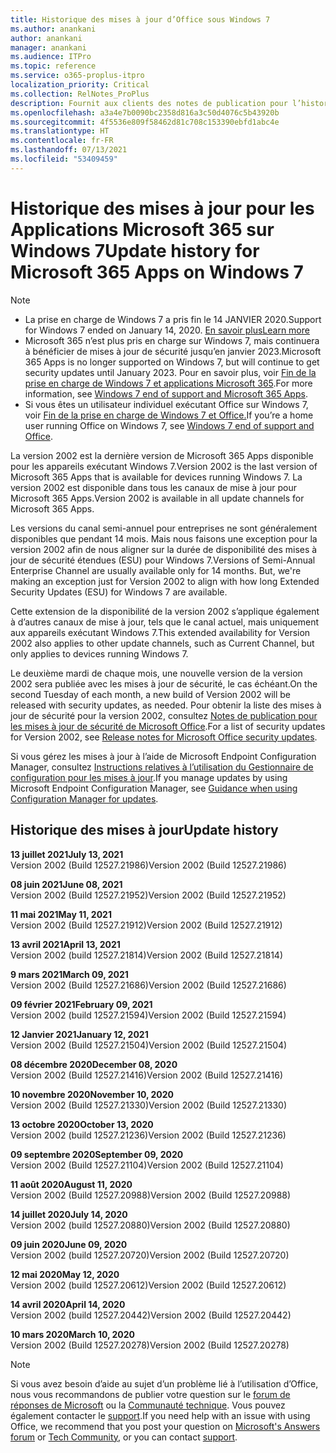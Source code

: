 ```yaml
---
title: Historique des mises à jour d’Office sous Windows 7
ms.author: anankani
author: anankani
manager: anankani
ms.audience: ITPro
ms.topic: reference
ms.service: o365-proplus-itpro
localization_priority: Critical
ms.collection: RelNotes_ProPlus
description: Fournit aux clients des notes de publication pour l’historique des mises à jour pour les Applications Microsoft 365 pour Windows 7
ms.openlocfilehash: a3a4e7b0090bc2358d816a3c50d4076c5b43920b
ms.sourcegitcommit: 4f5536e809f58462d81c708c153390ebfd1abc4e
ms.translationtype: HT
ms.contentlocale: fr-FR
ms.lasthandoff: 07/13/2021
ms.locfileid: "53409459"
---
```

# <a name="update-history-for-microsoft-365-apps-on-windows-7"></a><span data-ttu-id="7d52d-103">Historique des mises à jour pour les Applications Microsoft 365 sur Windows 7</span><span class="sxs-lookup"><span data-stu-id="7d52d-103">Update history for Microsoft 365 Apps on Windows 7</span></span> 

 > [!NOTE]
>
>- <span data-ttu-id="7d52d-104">La prise en charge de Windows 7 a pris fin le 14 JANVIER 2020.</span><span class="sxs-lookup"><span data-stu-id="7d52d-104">Support for Windows 7 ended on January 14, 2020.</span></span> [<span data-ttu-id="7d52d-105">En savoir plus</span><span class="sxs-lookup"><span data-stu-id="7d52d-105">Learn more</span></span>](https://www.microsoft.com/microsoft-365/windows/end-of-windows-7-support)
>- <span data-ttu-id="7d52d-106">Microsoft 365 n’est plus pris en charge sur Windows 7, mais continuera à bénéficier de mises à jour de sécurité jusqu’en janvier 2023.</span><span class="sxs-lookup"><span data-stu-id="7d52d-106">Microsoft 365 Apps is no longer supported on Windows 7, but will continue to get security updates until January 2023.</span></span> <span data-ttu-id="7d52d-107">Pour en savoir plus, voir [Fin de la prise en charge de Windows 7 et applications Microsoft 365](/DeployOffice/endofsupport/windows-7-support).</span><span class="sxs-lookup"><span data-stu-id="7d52d-107">For more information, see [Windows 7 end of support and Microsoft 365 Apps](/DeployOffice/endofsupport/windows-7-support).</span></span>
>- <span data-ttu-id="7d52d-108">Si vous êtes un utilisateur individuel exécutant Office sur Windows 7, voir [Fin de la prise en charge de Windows 7 et Office.](https://support.microsoft.com/office/78f20fab-b57b-44d7-8368-06a8493f3cb9)</span><span class="sxs-lookup"><span data-stu-id="7d52d-108">If you’re a home user running Office on Windows 7, see [Windows 7 end of support and Office](https://support.microsoft.com/office/78f20fab-b57b-44d7-8368-06a8493f3cb9).</span></span>

<span data-ttu-id="7d52d-109">La version 2002 est la dernière version de Microsoft 365 Apps disponible pour les appareils exécutant Windows 7.</span><span class="sxs-lookup"><span data-stu-id="7d52d-109">Version 2002 is the last version of Microsoft 365 Apps that is available for devices running Windows 7.</span></span> <span data-ttu-id="7d52d-110">La version 2002 est disponible dans tous les canaux de mise à jour pour Microsoft 365 Apps.</span><span class="sxs-lookup"><span data-stu-id="7d52d-110">Version 2002 is available in all update channels for Microsoft 365 Apps.</span></span>

<span data-ttu-id="7d52d-p104">Les versions du canal semi-annuel pour entreprises ne sont généralement disponibles que pendant 14 mois. Mais nous faisons une exception pour la version 2002 afin de nous aligner sur la durée de disponibilité des mises à jour de sécurité étendues (ESU) pour Windows 7.</span><span class="sxs-lookup"><span data-stu-id="7d52d-p104">Versions of Semi-Annual Enterprise Channel are usually available only for 14 months. But, we're making an exception just for Version 2002 to align with how long Extended Security Updates (ESU) for Windows 7 are available.</span></span>

<span data-ttu-id="7d52d-113">Cette extension de la disponibilité de la version 2002 s’applique également à d’autres canaux de mise à jour, tels que le canal actuel, mais uniquement aux appareils exécutant Windows 7.</span><span class="sxs-lookup"><span data-stu-id="7d52d-113">This extended availability for Version 2002 also applies to other update channels, such as Current Channel, but only applies to devices running Windows 7.</span></span>

<span data-ttu-id="7d52d-114">Le deuxième mardi de chaque mois, une nouvelle version de la version 2002 sera publiée avec les mises à jour de sécurité, le cas échéant.</span><span class="sxs-lookup"><span data-stu-id="7d52d-114">On the second Tuesday of each month, a new build of Version 2002 will be released with security updates, as needed.</span></span> <span data-ttu-id="7d52d-115">Pour obtenir la liste des mises à jour de sécurité pour la version 2002, consultez [Notes de publication pour les mises à jour de sécurité de Microsoft Office](microsoft365-apps-security-updates.md).</span><span class="sxs-lookup"><span data-stu-id="7d52d-115">For a list of security updates for Version 2002, see [Release notes for Microsoft Office security updates](microsoft365-apps-security-updates.md).</span></span>

<span data-ttu-id="7d52d-116">Si vous gérez les mises à jour à l’aide de Microsoft Endpoint Configuration Manager, consultez [Instructions relatives à l’utilisation du Gestionnaire de configuration pour les mises à jour](/deployoffice/endofsupport/windows-7-support#guidance-when-using-configuration-manager-for-updates).</span><span class="sxs-lookup"><span data-stu-id="7d52d-116">If you manage updates by using Microsoft Endpoint Configuration Manager, see [Guidance when using Configuration Manager for updates](/deployoffice/endofsupport/windows-7-support#guidance-when-using-configuration-manager-for-updates).</span></span>


## <a name="update-history"></a><span data-ttu-id="7d52d-117">Historique des mises à jour</span><span class="sxs-lookup"><span data-stu-id="7d52d-117">Update history</span></span>

[//]: # (NE PAS SUPPRIMER)

<span data-ttu-id="7d52d-119">**13 juillet 2021**</span><span class="sxs-lookup"><span data-stu-id="7d52d-119">**July 13, 2021**</span></span><br/>
<span data-ttu-id="7d52d-120">Version 2002 (Build 12527.21986)</span><span class="sxs-lookup"><span data-stu-id="7d52d-120">Version 2002 (Build 12527.21986)</span></span><br/>

<span data-ttu-id="7d52d-121">**08 juin 2021**</span><span class="sxs-lookup"><span data-stu-id="7d52d-121">**June 08, 2021**</span></span><br/>
<span data-ttu-id="7d52d-122">Version 2002 (Build 12527.21952)</span><span class="sxs-lookup"><span data-stu-id="7d52d-122">Version 2002 (Build 12527.21952)</span></span><br/>

<span data-ttu-id="7d52d-123">**11 mai 2021**</span><span class="sxs-lookup"><span data-stu-id="7d52d-123">**May 11, 2021**</span></span><br/>
<span data-ttu-id="7d52d-124">Version 2002 (Build 12527.21912)</span><span class="sxs-lookup"><span data-stu-id="7d52d-124">Version 2002 (Build 12527.21912)</span></span><br/>

<span data-ttu-id="7d52d-125">**13 avril 2021**</span><span class="sxs-lookup"><span data-stu-id="7d52d-125">**April 13, 2021**</span></span><br/>
<span data-ttu-id="7d52d-126">Version 2002 (build 12527.21814)</span><span class="sxs-lookup"><span data-stu-id="7d52d-126">Version 2002 (Build 12527.21814)</span></span><br/>

<span data-ttu-id="7d52d-127">**9 mars 2021**</span><span class="sxs-lookup"><span data-stu-id="7d52d-127">**March 09, 2021**</span></span><br/>
<span data-ttu-id="7d52d-128">Version 2002 (Build 12527.21686)</span><span class="sxs-lookup"><span data-stu-id="7d52d-128">Version 2002 (Build 12527.21686)</span></span><br/>

<span data-ttu-id="7d52d-129">**09 février 2021**</span><span class="sxs-lookup"><span data-stu-id="7d52d-129">**February 09, 2021**</span></span><br/>
<span data-ttu-id="7d52d-130">Version 2002 (build 12527.21594)</span><span class="sxs-lookup"><span data-stu-id="7d52d-130">Version 2002 (Build 12527.21594)</span></span><br/>

<span data-ttu-id="7d52d-131">**12 Janvier 2021**</span><span class="sxs-lookup"><span data-stu-id="7d52d-131">**January 12, 2021**</span></span><br/>
<span data-ttu-id="7d52d-132">Version 2002 (Build 12527.21504)</span><span class="sxs-lookup"><span data-stu-id="7d52d-132">Version 2002 (Build 12527.21504)</span></span><br/>

<span data-ttu-id="7d52d-133">**08 décembre 2020**</span><span class="sxs-lookup"><span data-stu-id="7d52d-133">**December 08, 2020**</span></span><br/>
<span data-ttu-id="7d52d-134">Version 2002 (Build 12527.21416)</span><span class="sxs-lookup"><span data-stu-id="7d52d-134">Version 2002 (Build 12527.21416)</span></span><br/>

<span data-ttu-id="7d52d-135">**10 novembre 2020**</span><span class="sxs-lookup"><span data-stu-id="7d52d-135">**November 10, 2020**</span></span><br/>
<span data-ttu-id="7d52d-136">Version 2002 (Build 12527.21330)</span><span class="sxs-lookup"><span data-stu-id="7d52d-136">Version 2002 (Build 12527.21330)</span></span><br/>

<span data-ttu-id="7d52d-137">**13 octobre 2020**</span><span class="sxs-lookup"><span data-stu-id="7d52d-137">**October 13, 2020**</span></span><br/>
<span data-ttu-id="7d52d-138">Version 2002 (build 12527.21236)</span><span class="sxs-lookup"><span data-stu-id="7d52d-138">Version 2002 (Build 12527.21236)</span></span><br/>

<span data-ttu-id="7d52d-139">**09 septembre 2020**</span><span class="sxs-lookup"><span data-stu-id="7d52d-139">**September 09, 2020**</span></span><br/>
<span data-ttu-id="7d52d-140">Version 2002 (Build 12527.21104)</span><span class="sxs-lookup"><span data-stu-id="7d52d-140">Version 2002 (Build 12527.21104)</span></span><br/>

<span data-ttu-id="7d52d-141">**11 août 2020**</span><span class="sxs-lookup"><span data-stu-id="7d52d-141">**August 11, 2020**</span></span><br/>
<span data-ttu-id="7d52d-142">Version 2002 (Build 12527.20988)</span><span class="sxs-lookup"><span data-stu-id="7d52d-142">Version 2002 (Build 12527.20988)</span></span><br/>

<span data-ttu-id="7d52d-143">**14 juillet 2020**</span><span class="sxs-lookup"><span data-stu-id="7d52d-143">**July 14, 2020**</span></span><br/>
<span data-ttu-id="7d52d-144">Version 2002 (build 12527.20880)</span><span class="sxs-lookup"><span data-stu-id="7d52d-144">Version 2002 (Build 12527.20880)</span></span><br/>

<span data-ttu-id="7d52d-145">**09 juin 2020**</span><span class="sxs-lookup"><span data-stu-id="7d52d-145">**June 09, 2020**</span></span><br/>
<span data-ttu-id="7d52d-146">Version 2002 (build 12527.20720)</span><span class="sxs-lookup"><span data-stu-id="7d52d-146">Version 2002 (Build 12527.20720)</span></span><br/>

<span data-ttu-id="7d52d-147">**12 mai 2020**</span><span class="sxs-lookup"><span data-stu-id="7d52d-147">**May 12, 2020**</span></span><br/>
<span data-ttu-id="7d52d-148">Version 2002 (build 12527.20612)</span><span class="sxs-lookup"><span data-stu-id="7d52d-148">Version 2002 (Build 12527.20612)</span></span><br/>

<span data-ttu-id="7d52d-149">**14 avril 2020**</span><span class="sxs-lookup"><span data-stu-id="7d52d-149">**April 14, 2020**</span></span><br/>
<span data-ttu-id="7d52d-150">Version 2002 (build 12527.20442)</span><span class="sxs-lookup"><span data-stu-id="7d52d-150">Version 2002 (Build 12527.20442)</span></span><br/>

<span data-ttu-id="7d52d-151">**10 mars 2020**</span><span class="sxs-lookup"><span data-stu-id="7d52d-151">**March 10, 2020**</span></span><br/>
<span data-ttu-id="7d52d-152">Version 2002 (Build 12527.20278)</span><span class="sxs-lookup"><span data-stu-id="7d52d-152">Version 2002 (Build 12527.20278)</span></span><br/>




> [!NOTE]
> <span data-ttu-id="7d52d-153">Si vous avez besoin d’aide au sujet d’un problème lié à l’utilisation d’Office, nous vous recommandons de publier votre question sur le [forum de réponses de Microsoft](https://answers.microsoft.com/) ou la [Communauté technique](https://techcommunity.microsoft.com/). Vous pouvez également contacter le [support](https://support.microsoft.com/contactus).</span><span class="sxs-lookup"><span data-stu-id="7d52d-153">If you need help with an issue with using Office, we recommend that you post your question on [Microsoft's Answers forum](https://answers.microsoft.com/) or [Tech Community](https://techcommunity.microsoft.com/), or you can contact [support](https://support.microsoft.com/contactus).</span></span>